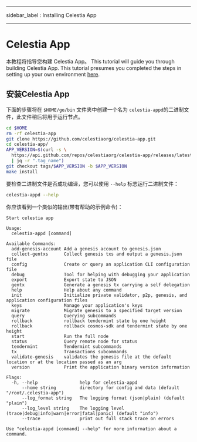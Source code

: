 - - -
sidebar_label : Installing Celestia App
- - -

# Celestia App
<!-- markdownlint-disable MD013 -->

本教程将指导您构建 Celestia App。 This tutorial will guide you through building Celestia App. This tutorial presumes you completed the steps in setting up your own environment [here](./environment.md).

## 安装Celestia App

下面的步骤将在 `$HOME/go/bin` 文件夹中创建一个名为 `celestia-appd`的二进制文件，此文件稍后将用于运行节点。

```sh
cd $HOME
rm -rf celestia-app
git clone https://github.com/celestiaorg/celestia-app.git
cd celestia-app/
APP_VERSION=$(curl -s \
  https://api.github.com/repos/celestiaorg/celestia-app/releases/latest \
  | jq -r ".tag_name")
git checkout tags/$APP_VERSION -b $APP_VERSION
make install
```

要检查二进制文件是否成功编译，您可以使用 `--help` 标志运行二进制文件：

```sh
celestia-appd --help
```

你应该看到一个类似的输出(带有帮助的示例命令)：

```text
Start celestia app

Usage:
  celestia-appd [command]

Available Commands:
  add-genesis-account Add a genesis account to genesis.json
  collect-gentxs      Collect genesis txs and output a genesis.json file
  config              Create or query an application CLI configuration file
  debug               Tool for helping with debugging your application
  export              Export state to JSON
  gentx               Generate a genesis tx carrying a self delegation
  help                Help about any command
  init                Initialize private validator, p2p, genesis, and application configuration files
  keys                Manage your application's keys
  migrate             Migrate genesis to a specified target version
  query               Querying subcommands
  rollback            rollback tendermint state by one height
  rollback            rollback cosmos-sdk and tendermint state by one height
  start               Run the full node
  status              Query remote node for status
  tendermint          Tendermint subcommands
  tx                  Transactions subcommands
  validate-genesis    validates the genesis file at the default location or at the location passed as an arg
  version             Print the application binary version information

Flags:
  -h, --help                help for celestia-appd
      --home string         directory for config and data (default "/root/.celestia-app")
      --log_format string   The logging format (json|plain) (default "plain")
      --log_level string    The logging level (trace|debug|info|warn|error|fatal|panic) (default "info")
      --trace               print out full stack trace on errors

Use "celestia-appd [command] --help" for more information about a command.
```
